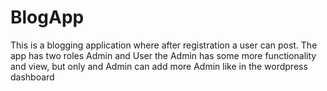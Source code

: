 # BlogApp
This is a blogging application where after registration a user can post. The app has two roles Admin and User the Admin has some more functionality and view, but only and Admin can add more Admin like in the wordpress dashboard
